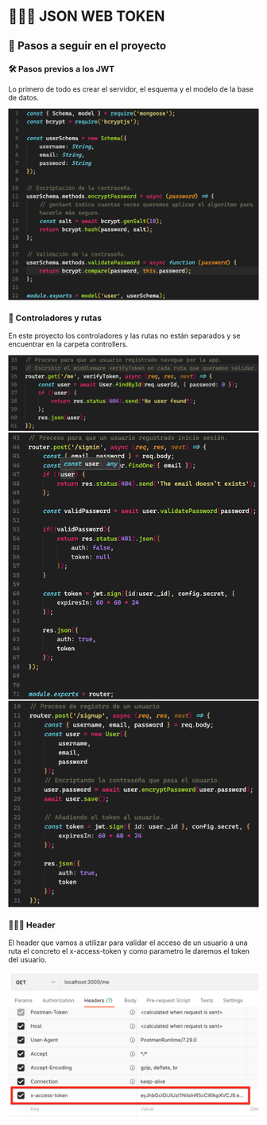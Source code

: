 # 🧑🏻‍💻 JSON WEB TOKEN

## 📌 Pasos a seguir en el proyecto

### 🛠 Pasos previos a los JWT

Lo primero de todo es crear el servidor, el esquema y el modelo de la base de datos.

![Demo](https://github.com/DanielEspanadero/jwt/blob/master/docs/Schema%20and%20model.png)

### 🚏 Controladores y rutas
En este proyecto los controladores y las rutas no están separados y se encuentrar en la carpeta controllers.

![Demo](https://github.com/DanielEspanadero/jwt/blob/master/docs/me.png)
![Demo](https://github.com/DanielEspanadero/jwt/blob/master/docs/Signin.png)
![Demo](https://github.com/DanielEspanadero/jwt/blob/master/docs/Signup.png)

### 💆🏻‍♂️ Header

El header que vamos a utilizar para validar el acceso de un usuario a una ruta el concreto el x-access-token y como parametro le daremos el token del usuario.

![Demo](https://github.com/DanielEspanadero/jwt/blob/master/docs/X-access-token.png)